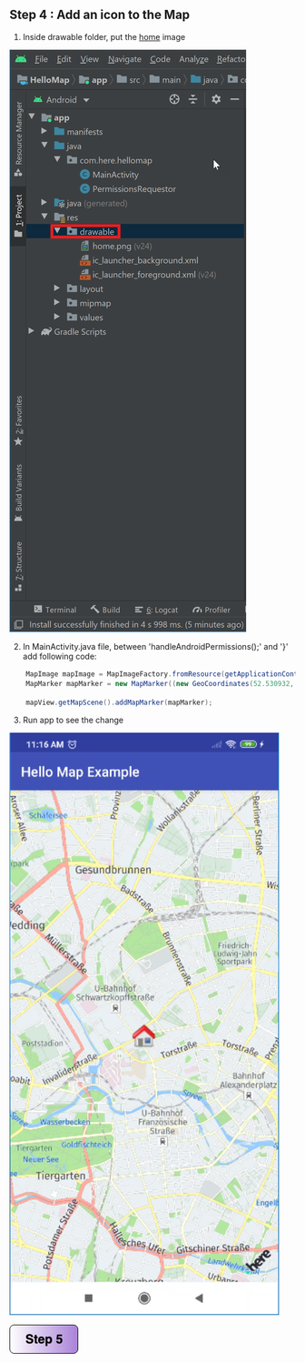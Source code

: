 ## Step 4 : Add an icon to the Map

1. Inside drawable folder, put the [home](https://github.com/vidhanbhonsle/Android-workshop-with-HERE-SDK/blob/master/img/home.png) image

![alt text](/img/drawable.png)

2. In MainActivity.java file, between 'handleAndroidPermissions();' and '}' add following code:

```java
    MapImage mapImage = MapImageFactory.fromResource(getApplicationContext().getResources(), R.drawable.home);
    MapMarker mapMarker = new MapMarker((new GeoCoordinates(52.530932, 13.384915)), mapImage);

    mapView.getMapScene().addMapMarker(mapMarker);
```
3. Run app to see the change

![alt text](/img/marker.png)


[![Foo](/img/s5.png)](https://github.com/vidhanbhonsle/Android-workshop-with-HERE-SDK/blob/master/Step5.md) 

